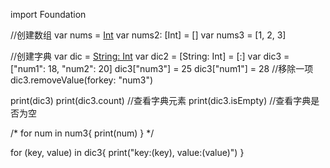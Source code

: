 import Foundation

//创建数组
var nums = [Int]()
var nums2: [Int] = []
var nums3 = [1, 2, 3]

//创建字典
var dic = [String: Int]()
var dic2 = [String: Int] = [:]
var dic3 = ["num1": 18, "num2": 20]
dic3["num3"] = 25
dic3["num1"] = 28
//移除一项
dic3.removeValue(forkey: "num3")

print(dic3)
print(dic3.count) //查看字典元素
print(dic3.isEmpty)  //查看字典是否为空

/*
for num in num3{
    print(num)
}
*/

for (key, value) in dic3{
    print("key:\(key), value:\(value)")
}
